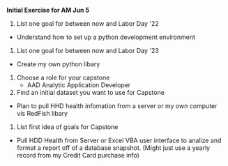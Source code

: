 **Initial Exercise for AM Jun 5**
1. List one goal for between now and Labor Day '22
  * Understand how to set up a python development environment
1. List one goal for between now and Labor Day '23
  * Create my own python libary
1. Choose a role for your capstone
   * AAD Analytic Application Developer
1. Find an initial dataset you want to use for Capstone
  * Plan to pull HHD health infomation from a server or my own computer vis RedFish libary
1. List first idea of goals for Capstone
  * Pull HDD Health from Server or Excel VBA user interface to analize and format a report off of a database snapshot. (Might just use a yearly record from my Credit Card purchase info)